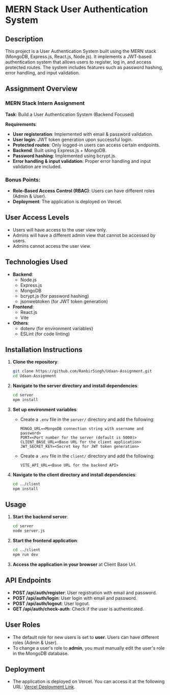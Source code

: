# MERN Stack User Authentication System

## Description
This project is a User Authentication System built using the MERN stack (MongoDB, Express.js, React.js, Node.js). It implements a JWT-based authentication system that allows users to register, log in, and access protected routes. The system includes features such as password hashing, error handling, and input validation.

## Assignment Overview
### MERN Stack Intern Assignment
**Task**: Build a User Authentication System (Backend Focused)

**Requirements**:
- **User registeration**: Implemented with email & password validation.
- **User login**: JWT token generation upon successful login.
- **Protected routes**: Only logged-in users can access certain endpoints.
- **Backend**: Built using Express.js + MongoDB.
- **Password hashing**: Implemented using bcrypt.js.
- **Error handling & input validation**: Proper error handling and input validation are included.

### Bonus Points:
- **Role-Based Access Control (RBAC)**: Users can have different roles (Admin & User).
- **Deployment**: The application is deployed on Vercel.

## User Access Levels
- Users will have access to the user view only.
- Admins will have a different admin view that cannot be accessed by users.
- Admins cannot access the user view.

## Technologies Used
- **Backend**: 
  - Node.js
  - Express.js
  - MongoDB
  - bcrypt.js (for password hashing)
  - jsonwebtoken (for JWT token generation)
- **Frontend**: 
  - React.js
  - Vite
- **Others**: 
  - dotenv (for environment variables)
  - ESLint (for code linting)

## Installation Instructions
1. **Clone the repository**:
   ```bash
   git clone https://github.com/Ranbir5ingh/Udaan-Assignment.git
   cd Udaan-Assignment
   ```

2. **Navigate to the server directory and install dependencies**:
   ```bash
   cd server
   npm install
   ```

3. **Set up environment variables**:
   - Create a `.env` file in the `server/` directory and add the following:
     ```
     MONGO_URL=<MongoDB connection string with username and password>
     PORT=<Port number for the server (default is 5000)>
     CLIENT_BASE_URL=<Base URL for the client application>
     JWT_SECRET_KEY=<Secret key for JWT token generation>

     ```

   - Create a `.env` file in the `client/` directory and add the following:
     ```
     VITE_API_URL=<Base URL for the backend API>

     ```

4. **Navigate to the client directory and install dependencies**:
   ```bash
   cd ../client
   npm install
   ```

## Usage
1. **Start the backend server**:
   ```bash
   cd server
   node server.js
   ```

2. **Start the frontend application**:
   ```bash
   cd ../client
   npm run dev
   ```

3. **Access the application in your browser** at Client Base Url.

## API Endpoints
- **POST /api/auth/register**: User registration with email and password.
- **POST /api/auth/login**: User login with email and password.
- **POST /api/auth/logout**: User logout.
- **GET /api/auth/check-auth**: Check if the user is authenticated.

## User Roles
- The default role for new users is set to **user**. Users can have different roles (Admin & User).
- To change a user's role to **admin**, you must manually edit the user's role in the MongoDB database.

## Deployment
- The application is deployed on Vercel. You can access it at the following URL: [Vercel Deployment Link](https://udaan-assignment.ranbirsingh.xyz/).
